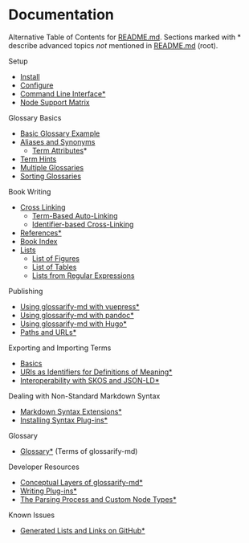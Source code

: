[doc-cli]: ./cli.md
[doc-dev-conceptual-layers]: ./conceptual-layers.md
[doc-dev-node-types]: ../lib/ast/with/node-type.md
[doc-config]: ../conf/README.md
[doc-glossary]: ./glossary.md
[doc-lists-on-github]: ./lists-on-github.md
[doc-path-rewriting]: ./paths-and-urls.md
[doc-plugins]: ./plugins.md
[doc-plugins-dev]: ./plugins-dev.md
[doc-vocabulary-uris]: ./vocabulary-uris.md
[doc-with-hugo]: ./use-with-hugo.md
[doc-with-pandoc]: ./use-with-pandoc.md
[doc-with-vuepress]: ./use-with-vuepress.md
[doc-references]: ./references.md
[doc-skos-interop]: ./skos-interop.md
[doc-syntax-extensions]: ./markdown-syntax-extensions.md
[README.md]: ../README.md

# Documentation

Alternative Table of Contents for [README.md].
Sections marked with * describe advanced topics *not* mentioned in [README.md] (root).

Setup
- [Install](../README.md#install)
- [Configure][doc-config]
- [Command Line Interface*][doc-cli]
- [Node Support Matrix](../README.md#node-support-matrix)

Glossary Basics
- [Basic Glossary Example](../README.md#sample)
- [Aliases and Synonyms](../README.md#aliases-and-synonyms)
  - [Term Attributes](./term-attributes.md)*
- [Term Hints](../README.md#term-hints)
- [Multiple Glossaries](../README.md#multiple-glossaries)
- [Sorting Glossaries](../README.md#sorting-glossaries)

Book Writing

- [Cross Linking](../README.md#cross-linking)
  - [Term-Based Auto-Linking](../README.md#term-based-auto-linking)
  - [Identifier-based Cross-Linking](../README.md#identifier-based-cross-linking)
- [References*][doc-references]
- [Book Index](../README.md#book-index)
- [Lists](../README.md#lists)
  - [List of Figures](../README.md#list-of-figures)
  - [List of Tables](../README.md#list-of-tables)
  - [Lists from Regular Expressions](../README.md#lists-from-regular-expressions)

Publishing
- [Using glossarify-md with vuepress*][doc-with-vuepress]
- [Using glossarify-md with pandoc*][doc-with-pandoc]
- [Using glossarify-md with Hugo*][doc-with-hugo]
- [Paths and URLs*][doc-path-rewriting]

Exporting and Importing Terms
- [Basics](../README.md#structured-export-and-import)
- [URIs as Identifiers for Definitions of Meaning*][doc-vocabulary-uris]
- [Interoperability with SKOS and JSON-LD*][doc-skos-interop]

Dealing with Non-Standard Markdown Syntax
- [Markdown Syntax Extensions*][doc-syntax-extensions]
- [Installing Syntax Plug-ins*][doc-plugins]

Glossary
- [Glossary*][doc-glossary] (Terms of glossarify-md)

Developer Resources
- [Conceptual Layers of glossarify-md*][doc-dev-conceptual-layers]
- [Writing Plug-ins*][doc-plugins-dev]
- [The Parsing Process and Custom Node Types*][doc-dev-node-types]

Known Issues
- [Generated Lists and Links on GitHub*][doc-lists-on-github]
